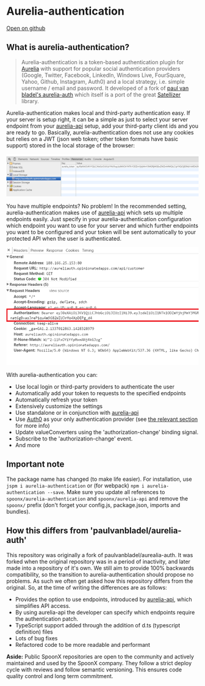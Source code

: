 # Aurelia-authentication

[Open on github](https://github.com/SpoonX/aurelia-authentication)

## What is aurelia-authentication?

> Aurelia-authentication is a token-based authentication plugin for [Aurelia](http://aurelia.io/) with support for popular social authentication providers (Google, Twitter, Facebook, LinkedIn, Windows Live, FourSquare, Yahoo, Github, Instagram, Auth0) and a local strategy, i.e. simple username / email and password. It developed of a fork of [paul van bladel's aurelia-auth](https://github.com/paulvanbladel/aurelia-auth/) which itself is a port of the great [Satellizer](https://github.com/sahat/satellizer/) library.

Aurelia-authentication makes local and third-party authentication easy. If your server is setup right, it can be a simple as just to select your server endpoint from your [aurelia-api](https://github.com/SpoonX/aurelia-api) setup, add your third-party client ids and you are ready to go. Basically, aurelia-authentication does not use any cookies but relies on a JWT (json web token; other token formats have basic support) stored in the local storage of the browser:

![JWT in local storage](./pictures/TokenViaDevelopmentTools.png)

You have multiple endpoints? No problem! In the recommended setting, aurelia-authentication makes use of [aurelia-api](https://github.com/SpoonX/aurelia-api) which sets up multiple endpoints easily. Just specify in your aurelia-authentication configuration which endpoint you want to use for your server and which further endpoints you want to be configured and your token will be sent automatically to your protected API when the user is authenticated.

![Authentication header](./pictures/authHeader.png)

With aurelia-authentication you can:

* Use local login or third-party providers to authenticate the user
* Automatically add your token to requests to the specified endpoints
* Automatically refresh your token
* Extensively customize the settings
* Use standalone or in conjunction with [aurelia-api](https://github.com/SpoonX/aurelia-api)
* Use [Auth0](https://auth0.com) as your only authentication provider (see [the relevant section](auth0.md) for more info)
* Update valueConverters using the 'authorization-change' binding signal.
* Subscribe to the 'authorization-change' event.
* And more

## Important note

The package name has changed (to make life easier). For installation, use `jspm i aurelia-authentication` or (for webpack) `npm i aurelia-authentication --save`. Make sure you update all references to `spoonx/aurelia-authentication` and `spoonx/aurelia-api` and remove the `spoonx/` prefix (don't forget your config.js, package.json, imports and bundles).

## How this differs from 'paulvanbladel/aurelia-auth'

This repository was originally a fork of paulvanbladel/aurealia-auth. It was forked when the original repository was in a period of inactivity, and later made into a repository of it's own. We still aim to provide 100% backwards compatibility, so the transition to aurelia-authentication should propose no problems.
As such we often get asked how this repository differs from the original. So, at the time of writing the differences are as follows:

* Provides the option to use endpoints, introduced by [aurelia-api](https://github.com/SpoonX/aurelia-api), which simplifies API access.
* By using aurelia-api the developer can specify which endpoints require the authentication patch.
* TypeScript support added through the addition of d.ts (typescript definition) files
* Lots of bug fixes
* Refactored code to be more readable and performant

**Aside:** Public SpoonX repositories are open to the community and actively maintained and used by the SpoonX company. They follow a strict deploy cycle with reviews and follow semantic versioning. This ensures code quality control and long term commitment.
